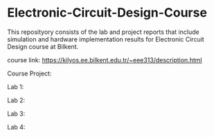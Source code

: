 # Electronic-Circuit-Design-Course

This reposityory consists of the lab and project reports that include simulation and hardware implementation results for Electronic Circuit Design course at Bilkent.

course link: https://kilyos.ee.bilkent.edu.tr/~eee313/description.html


Course Project:

Lab 1:

Lab 2:

Lab 3:

Lab 4:

